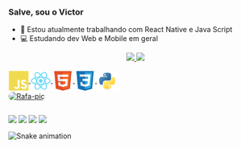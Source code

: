 ### Salve, sou o Victor 

- 🔭 Estou atualmente trabalhando com React Native e Java Script 
- 💻 Estudando dev Web e Mobile em geral

<div align="center">
  <a href="https://github.com/victorlincoln10">
  <img height="150em" src="https://github-readme-stats.vercel.app/api?username=victorlincoln10&show_icons=true&include_all_commits=true&count_private=true&theme=outrun"/>
  <img height="150em" src="https://github-readme-stats.vercel.app/api/top-langs/?username=victorlincoln10&layout=compact&langs_count=7&theme=outrun"/>
</div>
 
<div style="display: inline_block"><br>
  <img align="center" alt="Rafa-Js" height="40" width="40" src="https://raw.githubusercontent.com/devicons/devicon/master/icons/javascript/javascript-plain.svg">
  <img align="center" alt="Rafa-React" height="40" width="40" src="https://raw.githubusercontent.com/devicons/devicon/master/icons/react/react-original.svg">
  <img align="center" alt="Rafa-HTML" height="40" width="40" src="https://raw.githubusercontent.com/devicons/devicon/master/icons/html5/html5-original.svg">
  <img align="center" alt="Rafa-CSS" height="40" width="40" src="https://raw.githubusercontent.com/devicons/devicon/master/icons/css3/css3-original.svg">
  <img align="center" alt="Rafa-Python" height="40" width="40" src="https://raw.githubusercontent.com/devicons/devicon/master/icons/python/python-original.svg">
  <br>
  <img align="center" alt="Rafa-pic" height=190" style="border-radius:100px;" src="https://c.tenor.com/oCXowWQ1i5wAAAAC/venti-genshin-impact.gif">
</div>
                                                                                                                                                
##
                                                                                                                                               
<div>
<a href="https://www.youtube.com/channel/UCZFuKU86ItCoOSQ6DWpnb9g" target="_blank"><img src="https://img.shields.io/badge/YouTube-FF0000?style=for-the-badge&logo=youtube&logoColor=white" target="_blank"></a>
  <a href="https://www.instagram.com/victorlincoln10/" target="_blank"><img src="https://img.shields.io/badge/-Instagram-%23E4405F?style=for-the-badge&logo=instagram&logoColor=white" target="_blank"></a>
  <a href = "mailto:victorlincoln10@gmail.com"><img src="https://img.shields.io/badge/-Gmail-%23333?style=for-the-badge&logo=gmail&logoColor=white" target="_blank"></a>
  <a href="https://www.linkedin.com/in/victor-lincoln-b88988161/" target="_blank"><img src="https://img.shields.io/badge/-LinkedIn-%230077B5?style=for-the-badge&logo=linkedin&logoColor=white" target="_blank"></a> 
 
  ![Snake animation](https://github.com/victorlincoln10/victorlincoln10/blob/output/github-contribution-grid-snake.svg)                                                                                                                                                 
</div>
